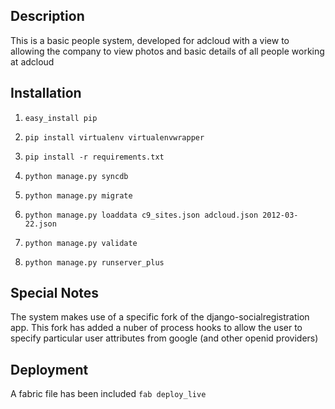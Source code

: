 Description
--------------------
This is a basic people system, developed for adcloud with a view
to allowing the company to view photos and basic details of all people
working at adcloud


Installation
--------------------
1. `easy_install pip` 
1. `pip install virtualenv virtualenvwrapper` 
1. `pip install -r requirements.txt` 

1. `python manage.py syncdb` 
1. `python manage.py migrate` 
1. `python manage.py loaddata c9_sites.json adcloud.json 2012-03-22.json` 
1. `python manage.py validate` 
1. `python manage.py runserver_plus` 

Special Notes
--------------------
The system makes use of a specific fork of the django-socialregistration 
app. This fork has added a nuber of process hooks to allow the user
to specify particular user attributes from google (and other openid providers)


Deployment
--------------------
A fabric file has been included
`fab deploy_live`
